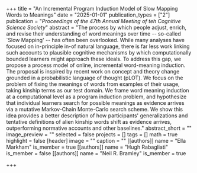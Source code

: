 +++
title = "An Incremental Program Induction Model of Slow Mapping Words to Meanings"
date = "2025-01-01"
publication_types = ["2"]
publication = "_Proceedings of the 47th Annual Meeting of teh Cognitive Science Society_"
abstract = "The process by which people adjust, enrich, and revise their understanding of word meanings over time -- so-called `Slow Mapping' -- has often been overlooked. While many analyses have focused on in-principle in-of natural language, there is far less work linking such accounts to plausible cognitive mechanisms by which computationally bounded learners might approach these ideals. To address this gap, we propose a process model of online, incremental word-meaning induction. The proposal is inspired by recent work on concept and theory change grounded in a probabilistic language of thought (pLOT). We focus on the problem of fixing the meanings of words from examples of their usage, taking kinship terms as our test domain. We frame word meaning induction at a computational level as a program induction problem, and hypothesize that individual learners search for possible meanings as evidence arrives via a mutative Markov-Chain Monte-Carlo search scheme. We show this idea provides a better description of how participants' generalizations and tentative definitions of alien kinship words shift as evidence arrives, outperforming normative accounts and other baselines."
abstract_short = ""
image_preview = ""
selected = false
projects = []
tags = []
math = true
highlight = false
[header]
image = ""
caption = ""
[[authors]]
	name = "Ella Markham"
	is_member = true
[[authors]]
	name = "Hugh Rabagliati"
	is_member = false
[[authors]]
	name = "Neil R. Bramley"
	is_member = true

+++
